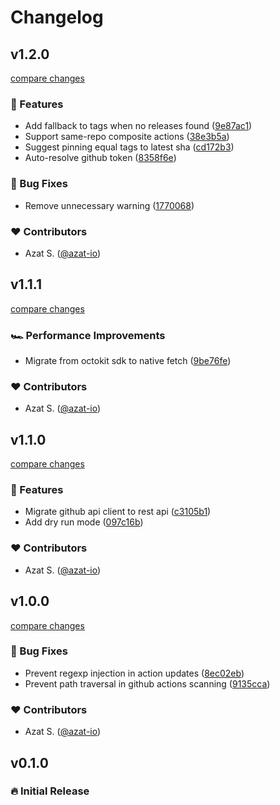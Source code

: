 # Changelog

## v1.2.0

[compare changes](https://github.com/azat-io/actions-up/compare/v1.1.1...v1.2.0)

### 🚀 Features

- Add fallback to tags when no releases found ([9e87ac1](https://github.com/azat-io/actions-up/commit/9e87ac1))
- Support same-repo composite actions ([38e3b5a](https://github.com/azat-io/actions-up/commit/38e3b5a))
- Suggest pinning equal tags to latest sha ([cd172b3](https://github.com/azat-io/actions-up/commit/cd172b3))
- Auto-resolve github token ([8358f6e](https://github.com/azat-io/actions-up/commit/8358f6e))

### 🐞 Bug Fixes

- Remove unnecessary warning ([1770068](https://github.com/azat-io/actions-up/commit/1770068))

### ❤️ Contributors

- Azat S. ([@azat-io](https://github.com/azat-io))

## v1.1.1

[compare changes](https://github.com/azat-io/actions-up/compare/v1.1.0...v1.1.1)

### 🏎 Performance Improvements

- Migrate from octokit sdk to native fetch ([9be76fe](https://github.com/azat-io/actions-up/commit/9be76fe))

### ❤️ Contributors

- Azat S. ([@azat-io](https://github.com/azat-io))

## v1.1.0

[compare changes](https://github.com/azat-io/actions-up/compare/v1.0.0...v1.1.0)

### 🚀 Features

- Migrate github api client to rest api ([c3105b1](https://github.com/azat-io/actions-up/commit/c3105b1))
- Add dry run mode ([097c16b](https://github.com/azat-io/actions-up/commit/097c16b))

### ❤️ Contributors

- Azat S. ([@azat-io](https://github.com/azat-io))

## v1.0.0

[compare changes](https://github.com/azat-io/actions-up/compare/v0.1.0...v1.0.0)

### 🐞 Bug Fixes

- Prevent regexp injection in action updates ([8ec02eb](https://github.com/azat-io/actions-up/commit/8ec02eb))
- Prevent path traversal in github actions scanning ([9135cca](https://github.com/azat-io/actions-up/commit/9135cca))

### ❤️ Contributors

- Azat S. ([@azat-io](https://github.com/azat-io))

## v0.1.0

### 🔥️️ Initial Release
